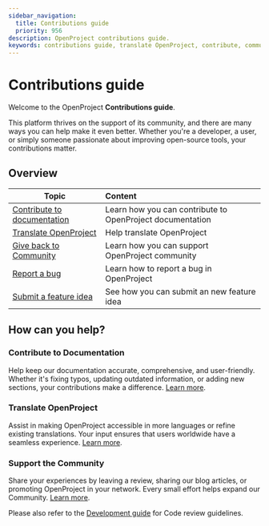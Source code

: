 ```yaml
---
sidebar_navigation:
  title: Contributions guide
  priority: 956
description: OpenProject contributions guide.
keywords: contributions guide, translate OpenProject, contribute, community, documentation
---
```


# Contributions guide

Welcome to the OpenProject **Contributions guide**.

This platform thrives on the support of its community, and there are many ways you can help make it even better. Whether you're a developer, a user, or simply someone passionate about improving open-source tools, your contributions matter.

## Overview

| Topic                                                       | Content                                                   |
| ----------------------------------------------------------- | :-------------------------------------------------------- |
| [Contribute to documentation](contribution-documentation)   | Learn how you can contribute to OpenProject documentation |
| [Translate OpenProject](translate-openproject)              | Help translate OpenProject                                |
| [Give back to Community](give-back-to-community)            | Learn how you can support OpenProject community           |
| [Report a bug](./development/report-a-bug/)                 | Learn how to report a bug in OpenProject                  |
| [Submit a feature idea](./development/submit-feature-idea/) | See how you can submit an new feature idea                |


## How can you help?

### Contribute to Documentation
Help keep our documentation accurate, comprehensive, and user-friendly. Whether it's fixing typos, updating outdated information, or adding new sections, your contributions make a difference. [Learn more](./contribution-documentation/).

### Translate OpenProject
Assist in making OpenProject accessible in more languages or refine existing translations. Your input ensures that users worldwide have a seamless experience. [Learn more](./translate-openproject/).

### Support the Community
Share your experiences by leaving a review, sharing our blog articles, or promoting OpenProject in your network. Every small effort helps expand our Community. [Learn more](./give-back-to-community).

Please also refer to the [Development guide](../development) for Code review guidelines.
